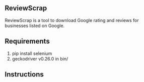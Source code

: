 ## ReviewScrap
ReviewScrap is a tool to download Google rating and reviews for businesses listed on Google.

## Requirements
1. pip install selenium
2. geckodriver v0.26.0 in bin/

## Instructions
